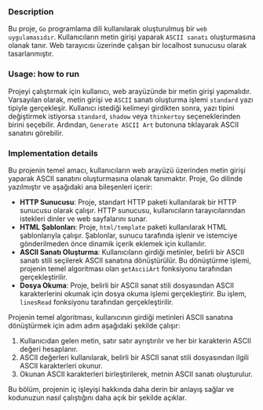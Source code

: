 ### Description
Bu proje, `Go` programlama dili kullanılarak oluşturulmuş bir `web uygulamasıdır`. Kullanıcıların metin girişi yaparak `ASCII sanatı` oluşturmasına olanak tanır. Web tarayıcısı üzerinde çalışan bir localhost sunucusu olarak tasarlanmıştır.

### Usage: how to run
Projeyi çalıştırmak için kullanıcı, web arayüzünde bir metin girişi yapmalıdır. Varsayılan olarak, metin girişi ve `ASCII` sanatı oluşturma işlemi `standard` yazı tipiyle gerçekleşir. Kullanıcı istediği kelimeyi girdikten sonra, yazı tipini değiştirmek istiyorsa `standard`, `shadow` veya `thinkertoy` seçeneklerinden birini seçebilir. Ardından, `Generate ASCII Art` butonuna tıklayarak ASCII sanatını görebilir.

### Implementation details
Bu projenin temel amacı, kullanıcıların web arayüzü üzerinden metin girişi yaparak ASCII sanatını oluşturmasına olanak tanımaktır. Proje, Go dilinde yazılmıştır ve aşağıdaki ana bileşenleri içerir:

- **HTTP Sunucusu**: Proje, standart HTTP paketi kullanılarak bir HTTP sunucusu olarak çalışır. HTTP sunucusu, kullanıcıların tarayıcılarından istekleri dinler ve web sayfalarını sunar.
- **HTML Şablonları**: Proje, `html/template` paketi kullanılarak HTML şablonlarıyla çalışır. Şablonlar, sunucu tarafında işlenir ve istemciye gönderilmeden önce dinamik içerik eklemek için kullanılır.
- **ASCII Sanatı Oluşturma**: Kullanıcıların girdiği metinler, belirli bir ASCII sanatı stili seçilerek ASCII sanatına dönüştürülür. Bu dönüştürme işlemi, projenin temel algoritması olan `getAsciiArt` fonksiyonu tarafından gerçekleştirilir.
- **Dosya Okuma**: Proje, belirli bir ASCII sanat stili dosyasından ASCII karakterlerini okumak için dosya okuma işlemi gerçekleştirir. Bu işlem, `linesRead` fonksiyonu tarafından gerçekleştirilir.

Projenin temel algoritması, kullanıcının girdiği metinleri ASCII sanatına dönüştürmek için adım adım aşağıdaki şekilde çalışır:

1. Kullanıcıdan gelen metin, satır satır ayrıştırılır ve her bir karakterin ASCII değeri hesaplanır.
2. ASCII değerleri kullanılarak, belirli bir ASCII sanat stili dosyasından ilgili ASCII karakterleri okunur.
3. Okunan ASCII karakterleri birleştirilerek, metnin ASCII sanatı oluşturulur.

Bu bölüm, projenin iç işleyişi hakkında daha derin bir anlayış sağlar ve kodunuzun nasıl çalıştığını daha açık bir şekilde açıklar.
